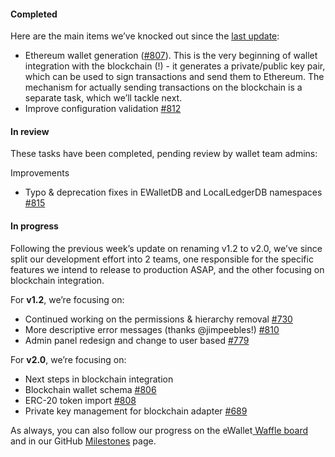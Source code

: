 #### Completed

Here are the main items we’ve knocked out since the [last update](https://www.reddit.com/r/omise_go/comments/as8yn1/ewallet_update_february_18_2019_the_were_vikings/):

-   Ethereum wallet generation ([#807](https://github.com/omisego/ewallet/pull/807)). This is the very beginning of wallet integration with the blockchain (!) - it generates a private/public key pair, which can be used to sign transactions and send them to Ethereum. The mechanism for actually sending transactions on the blockchain is a separate task, which we’ll tackle next.
-   Improve configuration validation [#812](https://github.com/omisego/ewallet/pull/812)

#### In review

These tasks have been completed, pending review by wallet team admins:

Improvements

-   Typo & deprecation fixes in EWalletDB and LocalLedgerDB namespaces [#815](https://github.com/omisego/ewallet/pull/815)

#### In progress

Following the previous week’s update on renaming v1.2 to v2.0, we’ve since split our development effort into 2 teams, one responsible for the specific features we intend to release to production ASAP, and the other focusing on blockchain integration.

For **v1.2**, we’re focusing on:

-   Continued working on the permissions & hierarchy removal [#730](https://github.com/omisego/ewallet/pull/730)
-   More descriptive error messages (thanks @jimpeebles!) [#810](https://github.com/omisego/ewallet/pull/810)
-   Admin panel redesign and change to user based [#779](https://github.com/omisego/ewallet/pull/779)

For **v2.0**, we’re focusing on:

-   Next steps in blockchain integration
-   Blockchain wallet schema [#806](https://github.com/omisego/ewallet/pull/806)
-   ERC-20 token import [#808](https://github.com/omisego/ewallet/pull/808)
-   Private key management for blockchain adapter [#689](https://github.com/omisego/ewallet/issues/689)

As always, you can also follow our progress on the eWallet[ Waffle board](https://waffle.io/omisego/ewallet) and in our GitHub [Milestones](https://github.com/omisego/ewallet/milestone/2) page.
